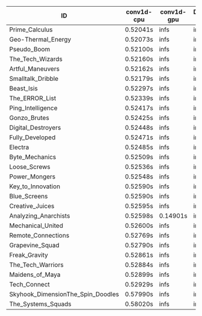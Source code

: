 |ID|conv1d-cpu|conv1d-gpu|DWSPConv2D-gpu|gemm-gpu|avg|
|-|-|-|-|-|-|
|Prime_Calculus|0.52041s|infs|infs|4.89637s|infs|
|Geo-Thermal_Energy|0.52073s|infs|infs|4.91316s|infs|
|Pseudo_Boom|0.52100s|infs|infs|4.92655s|infs|
|The_Tech_Wizards|0.52160s|infs|infs|4.95868s|infs|
|Artful_Maneuvers|0.52162s|infs|infs|4.91595s|infs|
|Smalltalk_Dribble|0.52179s|infs|infs|4.89501s|infs|
|Beast_Isis|0.52297s|infs|infs|4.93057s|infs|
|The_ERROR_List|0.52339s|infs|infs|4.89453s|infs|
|Ping_Intelligence|0.52417s|infs|infs|4.92504s|infs|
|Gonzo_Brutes|0.52425s|infs|infs|4.93385s|infs|
|Digital_Destroyers|0.52448s|infs|infs|4.91076s|infs|
|Fully_Developed|0.52471s|infs|infs|4.97441s|infs|
|Electra|0.52485s|infs|infs|4.89961s|infs|
|Byte_Mechanics|0.52509s|infs|infs|4.91075s|infs|
|Loose_Screws|0.52536s|infs|infs|5.11506s|infs|
|Power_Mongers|0.52548s|infs|infs|4.91577s|infs|
|Key_to_Innovation|0.52590s|infs|infs|4.92549s|infs|
|Blue_Screens|0.52590s|infs|infs|4.92341s|infs|
|Creative_Juices|0.52595s|infs|infs|4.94255s|infs|
|Analyzing_Anarchists|0.52598s|0.14901s|infs|4.96960s|infs|
|Mechanical_United|0.52600s|infs|infs|4.97365s|infs|
|Remote_Connections|0.52769s|infs|infs|4.92369s|infs|
|Grapevine_Squad|0.52790s|infs|infs|4.90225s|infs|
|Freak_Gravity|0.52861s|infs|infs|5.09339s|infs|
|The_Tech_Warriors|0.52884s|infs|infs|4.99987s|infs|
|Maidens_of_Maya|0.52899s|infs|infs|4.96220s|infs|
|Tech_Connect|0.52929s|infs|infs|4.99380s|infs|
|Skyhook_DimensionThe_Spin_Doodles|0.57990s|infs|infs|5.06409s|infs|
|The_Systems_Squads|0.58020s|infs|infs|5.08421s|infs|
